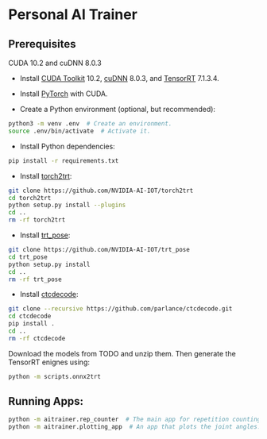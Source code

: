 # Personal AI Trainer

## Prerequisites

 CUDA 10.2 and cuDNN 8.0.3
- Install [CUDA Toolkit](https://docs.nvidia.com/cuda/cuda-installation-guide-linux/index.html) 10.2, [cuDNN](https://docs.nvidia.com/deeplearning/cudnn/install-guide/index.html) 8.0.3, and [TensorRT](https://docs.nvidia.com/deeplearning/tensorrt/install-guide/index.html) 7.1.3.4.

- Install [PyTorch](https://pytorch.org/) with CUDA.

- Create a Python environment (optional, but recommended):

```bash
python3 -m venv .env  # Create an environment.
source .env/bin/activate  # Activate it.
```

- Install Python dependencies:

```bash
pip install -r requirements.txt
```

- Install [torch2trt](https://github.com/NVIDIA-AI-IOT/torch2trt):

```bash
git clone https://github.com/NVIDIA-AI-IOT/torch2trt
cd torch2trt
python setup.py install --plugins
cd ..
rm -rf torch2trt
```

- Install [trt_pose](https://github.com/NVIDIA-AI-IOT/trt_pose):
```bash
git clone https://github.com/NVIDIA-AI-IOT/trt_pose
cd trt_pose
python setup.py install
cd ..
rm -rf trt_pose
```

- Install [ctcdecode](https://github.com/parlance/ctcdecode):

```bash
git clone --recursive https://github.com/parlance/ctcdecode.git
cd ctcdecode
pip install .
cd ..
rm -rf ctcdecode
```

Download the models from TODO and unzip them. Then generate the TensorRT enignes using:

```bash
python -m scripts.onnx2trt
```

## Running Apps:

```bash
python -m aitrainer.rep_counter  # The main app for repetition counting.
python -m aitrainer.plotting_app  # An app that plots the joint angles.
```